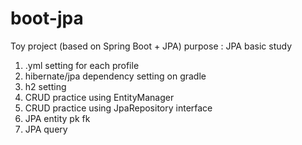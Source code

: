 # boot-jpa
Toy project (based on Spring Boot + JPA)
purpose : JPA basic study

1. .yml setting for each profile
2. hibernate/jpa dependency setting on gradle
3. h2 setting
4. CRUD practice using EntityManager
5. CRUD practice using JpaRepository interface
6. JPA entity pk fk
7. JPA query
